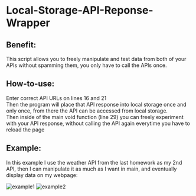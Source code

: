 # Local-Storage-API-Reponse-Wrapper

## Benefit:

This script allows you to freely manipulate and test data from both of your APIs without spamming them, you only have to call the APIs once.

## How-to-use:

Enter correct API URLs on lines 16 and 21 <br>
Then the program will place that API response into local storage once and only once, from there the API can be accessed from local storage. <br>
Then inside of the main void function (line 29) you can freely experiment with your API response, without calling the API again everytime you have to reload the page

## Example:
In this example I use the weather API from the last homework as my 2nd API, then I can manipulate it as much as I want in main, and eventually display data on my webpage:

![example1](https://user-images.githubusercontent.com/116298512/224230354-f7857134-11a6-436d-a9f4-bc97fb5c801f.PNG)
![example2](https://user-images.githubusercontent.com/116298512/224230193-baed93c6-8f77-4f74-83ed-0303455a51c7.png)
